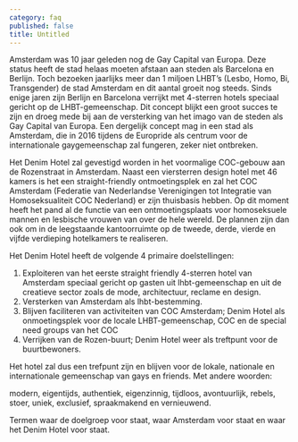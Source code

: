 ```yaml
---
category: faq
published: false
title: Untitled
---
```


Amsterdam was 10 jaar geleden nog de Gay Capital van Europa. Deze status heeft de stad helaas moeten afstaan aan steden als Barcelona en Berlijn. Toch bezoeken jaarlijks meer dan 1 miljoen LHBT’s (Lesbo, Homo, Bi, Transgender) de stad Amsterdam en dit aantal groeit nog steeds. Sinds enige jaren zijn Berlijn en Barcelona verrijkt met 4-sterren hotels speciaal gericht op de LHBT-gemeenschap. Dit concept blijkt een groot succes te zijn en droeg mede bij aan de versterking van het imago van de steden als Gay Capital van Europa. Een dergelijk concept mag in een stad als Amsterdam, die in 2016 tijdens de Europride als centrum voor de internationale gaygemeenschap zal fungeren, zeker niet ontbreken.

Het Denim Hotel zal gevestigd worden in het voormalige COC-gebouw aan de Rozenstraat in Amsterdam. Naast een viersterren design hotel met 46 kamers is het een straight-friendly ontmoetingsplek en zal het COC Amsterdam (Federatie van Nederlandse Verenigingen tot Integratie van Homoseksualiteit COC Nederland) er zijn thuisbasis hebben. Op dit moment heeft het pand al de functie van een ontmoetingsplaats voor homoseksuele mannen en lesbische vrouwen van over de hele wereld. De plannen zijn dan ook om in de leegstaande kantoorruimte op de tweede, derde, vierde en vijfde verdieping hotelkamers te realiseren. 

Het Denim Hotel heeft de volgende 4 primaire doelstellingen:

1.	Exploiteren van het eerste straight friendly 4-sterren hotel van Amsterdam speciaal gericht op gasten uit lhbt-gemeenschap en uit de creatieve sector zoals de mode, architectuur, 	reclame en design.
2. Versterken van Amsterdam als lhbt-bestemming.
3. Blijven faciliteren van activiteiten van COC Amsterdam; Denim Hotel als onmoetingsplek 	voor de locale LHBT-gemeenschap, COC en de special need groups van het COC
4. Verrijken van de Rozen-buurt; Denim Hotel weer als treftpunt voor de buurtbewoners.

Het hotel zal dus een trefpunt zijn en blijven voor de lokale, nationale en internationale gemeenschap van gays en friends. Met andere woorden: 

modern, eigentijds, authentiek, eigenzinnig, tijdloos, avontuurlijk, rebels, stoer, uniek, exclusief, spraakmakend en vernieuwend.

Termen waar de doelgroep voor staat, waar Amsterdam voor staat en waar het Denim Hotel voor staat.
